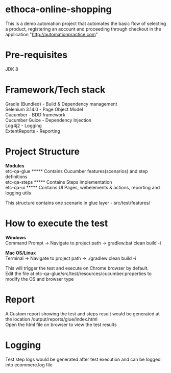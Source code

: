 # ethoca-online-shopping
This is a demo automation project that automates the basic flow of selecting a product, registering an account and proceeding through checkout in the application "http://automationpractice.com"

Pre-requisites
==============
JDK 8

Framework/Tech stack
====================
Gradle (Bundled) - Build & Dependency management <br/>
Selenium 3.14.0 - Page Object Model<br/>
Cucumber - BDD framework<br/>
Cucumber Guice - Dependency Injection<br/>
Log4j2 - Logging<br/>
ExtentReports - Reporting<br/>

Project Structure
=================
<b>Modules </b> <br/>
etc-qa-glue  ***** Contains Cucumber features(scenarios) and step definitions <br/>
etc-qa-steps ***** Contains Steps implementation  <br/>
etc-qa-ui    ***** Contains UI Pages, webelements & actions, reporting and logging utils  <br/>

This structure contains one scenario in glue layer - src/test/features/  <br/>

How to execute the test
=======================
<b>Windows </b><br/>
Command Prompt -> Navigate to project path -> gradlew.bat clean build -i <br/>

<b>Mac OS/Linux </b><br/>
Terminal -> Navigate to project path -> ./gradlew clean build -i <br/>

This will trigger the test and execute on Chrome browser by default.  <br/>
Edit the file at etc-qa-glue/src/test/resources/cucumber.properties to modify the OS and browser type  <br/>

Report
======
A Custom report showing the test and steps result would be generated at the location /output/reports/glue/index.html  <br/>
Open the html file on browser to view the test results  <br/>

Logging
=======
Test step logs would be generated after test execution and can be logged into ecommere.log file  <br/>

